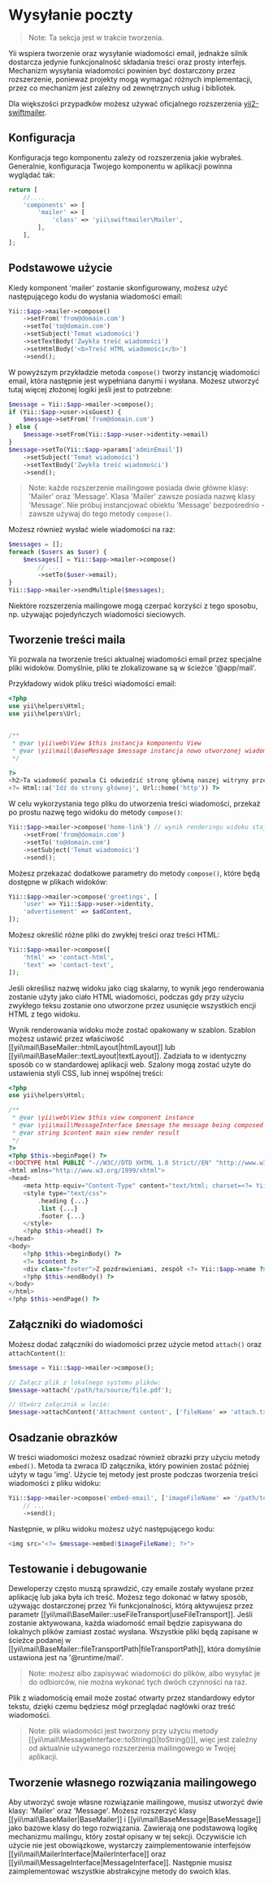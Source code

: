 Wysyłanie poczty
=======

> Note: Ta sekcja jest w trakcie tworzenia.

Yii wspiera tworzenie oraz wysyłanie wiadomości email, jednakże silnik dostarcza jedynie funkcjonalność składania treści oraz prosty interfejs.
Mechanizm wysyłania wiadomości powinien być dostarczony przez rozszerzenie, 
ponieważ projekty mogą wymagać różnych implementacji, przez co mechanizm jest zależny od zewnętrznych usług i bibliotek.

Dla większości przypadków możesz używać oficjalnego rozszerzenia [yii2-swiftmailer](https://github.com/yiisoft/yii2-swiftmailer).


Konfiguracja
-------------

Konfiguracja tego komponentu zależy od rozszerzenia jakie wybrałeś.
Generalnie, konfiguracja Twojego komponentu w aplikacji powinna wyglądać tak:

```php
return [
    //....
    'components' => [
        'mailer' => [
            'class' => 'yii\swiftmailer\Mailer',
        ],
    ],
];
```


Podstawowe użycie
-----------
Kiedy komponent 'mailer' zostanie skonfigurowany, możesz użyć następującego kodu do wysłania wiadomości email:

```php
Yii::$app->mailer->compose()
    ->setFrom('from@domain.com')
    ->setTo('to@domain.com')
    ->setSubject('Temat wiadomości')
    ->setTextBody('Zwykła treść wiadomości')
    ->setHtmlBody('<b>Treść HTML wiadomości</b>')
    ->send();
```

W powyższym przykładzie metoda `compose()` tworzy instancję wiadomości email, która następnie jest wypełniana danymi i wysłana.
Możesz utworzyć tutaj więcej złożonej logiki jeśli jest to potrzebne:

```php
$message = Yii::$app->mailer->compose();
if (Yii::$app->user->isGuest) {
    $message->setFrom('from@domain.com')
} else {
    $message->setFrom(Yii::$app->user->identity->email)
}
$message->setTo(Yii::$app->params['adminEmail'])
    ->setSubject('Temat wiadomości')
    ->setTextBody('Zwykła treść wiadomości')
    ->send();
```

> Note: każde rozszerzenie mailingowe posiada dwie główne klasy: 'Mailer' oraz 'Message'. Klasa 'Mailer' zawsze posiada nazwę klasy 'Message'.
> Nie próbuj instancjować obiektu 'Message' bezpośrednio - zawsze używaj do tego metody `compose()`.

Możesz również wysłać wiele wiadomości na raz:

```php
$messages = [];
foreach ($users as $user) {
    $messages[] = Yii::$app->mailer->compose()
        // ...
        ->setTo($user->email);
}
Yii::$app->mailer->sendMultiple($messages);
```

Niektóre rozszerzenia mailingowe mogą czerpać korzyści z tego sposobu, np. używając pojedyńczych wiadomości sieciowych.


Tworzenie treści maila
----------------------

Yii pozwala na tworzenie treści aktualnej wiadomości email przez specjalne pliki widoków.
Domyślnie, pliki te zlokalizowane są w ścieżce '@app/mail'.

Przykładowy widok pliku treści wiadomości email:

```php
<?php
use yii\helpers\Html;
use yii\helpers\Url;


/**
 * @var \yii\web\View $this instancja komponentu View
 * @var \yii\mail\BaseMessage $message instancja nowo utworzonej wiadomości email
 */

?>
<h2>Ta wiadomość pozwala Ci odwiedzić stronę główną naszej witryny przez jedno kliknięcie</h2>
<?= Html::a('Idź do strony głównej', Url::home('http')) ?>
```

W celu wykorzystania tego pliku do utworzenia treści wiadomości, przekaż po prostu nazwę tego widoku do metody `compose()`:

```php
Yii::$app->mailer->compose('home-link') // wynik renderingu widoku staje się treścią wiadomości
    ->setFrom('from@domain.com')
    ->setTo('to@domain.com')
    ->setSubject('Temat wiadomości')
    ->send();
```

Możesz przekazać dodatkowe parametry do metody `compose()`, które będą dostępne w plikach widoków:

```php
Yii::$app->mailer->compose('greetings', [
    'user' => Yii::$app->user->identity,
    'advertisement' => $adContent,
]);
```

Możesz określić różne pliki do zwykłej treści oraz treści HTML:

```php
Yii::$app->mailer->compose([
    'html' => 'contact-html',
    'text' => 'contact-text',
]);
```

Jeśli określisz nazwę widoku jako ciąg skalarny, to wynik jego renderowania zostanie użyty jako ciało HTML wiadomości,
podczas gdy przy użyciu zwykłego teksu zostanie ono utworzone przez usunięcie wszystkich encji HTML z tego widoku. 

Wynik renderowania widoku może zostać opakowany w szablon. Szablon możesz ustawić przez właściwość [[yii\mail\BaseMailer::htmlLayout|htmlLayout]] lub 
[[yii\mail\BaseMailer::textLayout|textLayout]].
Zadziała to w identyczny sposób co w standardowej aplikacji web.
Szalony mogą zostać użyte do ustawienia styli CSS, lub innej wspólnej treści:

```php
<?php
use yii\helpers\Html;

/**
 * @var \yii\web\View $this view component instance
 * @var \yii\mail\MessageInterface $message the message being composed
 * @var string $content main view render result
 */
?>
<?php $this->beginPage() ?>
<!DOCTYPE html PUBLIC "-//W3C//DTD XHTML 1.0 Strict//EN" "http://www.w3.org/TR/xhtml1/DTD/xhtml1-strict.dtd">
<html xmlns="http://www.w3.org/1999/xhtml">
<head>
    <meta http-equiv="Content-Type" content="text/html; charset=<?= Yii::$app->charset ?>" />
    <style type="text/css">
        .heading {...}
        .list {...}
        .footer {...}
    </style>
    <?php $this->head() ?>
</head>
<body>
    <?php $this->beginBody() ?>
    <?= $content ?>
    <div class="footer">Z pozdrowieniami, zespół <?= Yii::$app->name ?></div>
    <?php $this->endBody() ?>
</body>
</html>
<?php $this->endPage() ?>
```


Załączniki do wiadomości
---------------

Możesz dodać załączniki do wiadomości przez użycie metod `attach()` oraz `attachContent()`:

```php
$message = Yii::$app->mailer->compose();

// Załącz plik z lokalnego systemu plików:
$message->attach('/path/to/source/file.pdf');

// Utwórz załącznik w locie:
$message->attachContent('Attachment content', ['fileName' => 'attach.txt', 'contentType' => 'text/plain']);
```


Osadzanie obrazków
----------------

W treści wiadomości możesz osadzać również obrazki przy użyciu metody `embed()`. Metoda ta zwraca ID załącznika,
który powinien zostać później użyty w tagu 'img'.
Użycie tej metody jest proste podczas tworzenia treści wiadomości z pliku widoku:

```php
Yii::$app->mailer->compose('embed-email', ['imageFileName' => '/path/to/image.jpg'])
    // ...
    ->send();
```

Następnie, w pliku widoku możesz użyć następującego kodu:

```php
<img src="<?= $message->embed($imageFileName); ?>">
```


Testowanie i debugowanie
---------------------

Deweloperzy często muszą sprawdzić, czy emaile zostały wysłane przez aplikację lub jaka była ich treść.
Możesz tego dokonać w łatwy sposób, używając dostarczonej przez Yii funkcjonalności, którą aktywujesz przez parametr [[yii\mail\BaseMailer::useFileTransport|useFileTransport]].
Jeśli zostanie aktywowana, każda wiadomość email będzie zapisywana do lokalnych plików zamiast zostać wysłana. Wszystkie pliki będą zapisane w ścieżce podanej w 
[[yii\mail\BaseMailer::fileTransportPath|fileTransportPath]], która domyślnie ustawiona jest na '@runtime/mail'.

> Note: możesz albo zapisywać wiadomości do plików, albo wysyłać je do odbiorców, nie można wykonać tych dwóch czynności na raz.

Plik z wiadomością email może zostać otwarty przez standardowy edytor tekstu, dzięki czemu będziesz mógł przeglądać nagłówki oraz treść wiadomości.

> Note: plik wiadomości jest tworzony przy użyciu metody [[yii\mail\MessageInterface::toString()|toString()]], więc jest zależny od aktualnie używanego rozszerzenia mailingowego w 
> Twojej aplikacji.

Tworzenie własnego rozwiązania mailingowego
-------------------------------

Aby utworzyć swoje własne rozwiązanie mailingowe, musisz utworzyć dwie klasy: 'Mailer' oraz 'Message'.
Możesz rozszerzyć klasy [[yii\mail\BaseMailer|BaseMailer]] i [[yii\mail\BaseMessage|BaseMessage]] jako bazowe klasy do tego rozwiązania.
Zawierają one podstawową logikę mechanizmu mailingu, który został opisany w tej sekcji. 
Oczywiście ich użycie nie jest obowiązkowe, wystarczy zaimplementowanie interfejsów [[yii\mail\MailerInterface|MailerInterface]] oraz [[yii\mail\MessageInterface|MessageInterface]].
Następnie musisz zaimplementować wszystkie abstrakcyjne metody do swoich klas.
